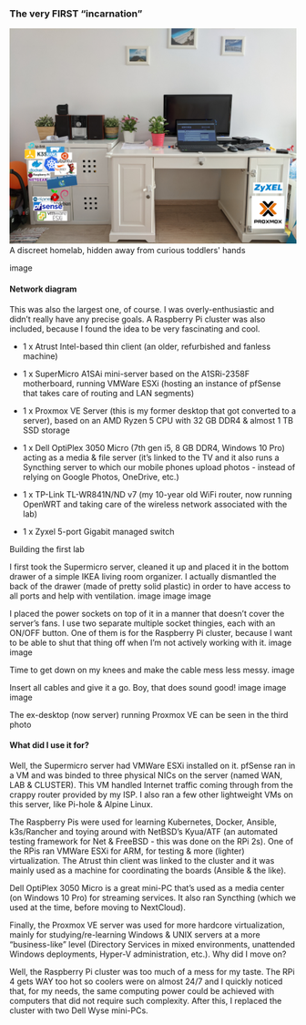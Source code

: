 ### The very FIRST “incarnation”
![Example image](/images/homelab/ansamblu.jpg)
A discreet homelab, hidden away from curious toddlers' hands

image
#### Network diagram

This was also the largest one, of course. I was overly-enthusiastic and didn’t really have any precise goals. A Raspberry Pi cluster was also included, because I found the idea to be very fascinating and cool.


+ 1 x Atrust Intel-based thin client (an older, refurbished and fanless machine)
+ 1 x SuperMicro A1SAi mini-server based on the A1SRi-2358F motherboard, running VMWare ESXi (hosting an instance of pfSense that takes care of routing and LAN segments)
+ 1 x Proxmox VE Server (this is my former desktop that got converted to a server), based on an AMD Ryzen 5 CPU with 32 GB DDR4 & almost 1 TB SSD storage
+ 1 x Dell OptiPlex 3050 Micro (7th gen i5, 8 GB DDR4, Windows 10 Pro) acting as a media & file server (it’s linked to the TV and it also runs a Syncthing server to which our mobile phones upload photos - instead of relying on Google Photos, OneDrive, etc.)
+ 1 x TP-Link TL-WR841N/ND v7 (my 10-year old WiFi router, now running OpenWRT and taking care of the wireless network associated with the lab)

+ 1 x Zyxel 5-port Gigabit managed switch


Building the first lab

I first took the Supermicro server, cleaned it up and placed it in the bottom drawer of a simple IKEA living room organizer. I actually dismantled the back of the drawer (made of pretty solid plastic) in order to have access to all ports and help with ventilation.
image 	image 	image

I placed the power sockets on top of it in a manner that doesn’t cover the server’s fans. I use two separate multiple socket thingies, each with an ON/OFF button. One of them is for the Raspberry Pi cluster, because I want to be able to shut that thing off when I’m not actively working with it.
image 	image

Time to get down on my knees and make the cable mess less messy.
image

Insert all cables and give it a go. Boy, that does sound good!
image 	image 	image

The ex-desktop (now server) running Proxmox VE can be seen in the third photo

#### What did I use it for?

Well, the Supermicro server had VMWare ESXi installed on it. pfSense ran in a VM and was binded to three physical NICs on the server (named WAN, LAB & CLUSTER). This VM handled Internet traffic coming through from the crappy router provided by my ISP. I also ran a few other lightweight VMs on this server, like Pi-hole & Alpine Linux.

The Raspberry Pis were used for learning Kubernetes, Docker, Ansible, k3s/Rancher and toying around with NetBSD’s Kyua/ATF (an automated testing framework for Net & FreeBSD - this was done on the RPi 2s). One of the RPis ran VMWare ESXi for ARM, for testing & more (lighter) virtualization. The Atrust thin client was linked to the cluster and it was mainly used as a machine for coordinating the boards (Ansible & the like).

Dell OptiPlex 3050 Micro is a great mini-PC that’s used as a media center (on Windows 10 Pro) for streaming services. It also ran Syncthing (which we used at the time, before moving to NextCloud).

Finally, the Proxmox VE server was used for more hardcore virtualization, mainly for studying/re-learning Windows & UNIX servers at a more “business-like” level (Directory Services in mixed environments, unattended Windows deployments, Hyper-V administration, etc.).
Why did I move on?

Well, the Raspberry Pi cluster was too much of a mess for my taste. The RPi 4 gets WAY too hot so coolers were on almost 24/7 and I quickly noticed that, for my needs, the same computing power could be achieved with computers that did not require such complexity. After this, I replaced the cluster with two Dell Wyse mini-PCs.
